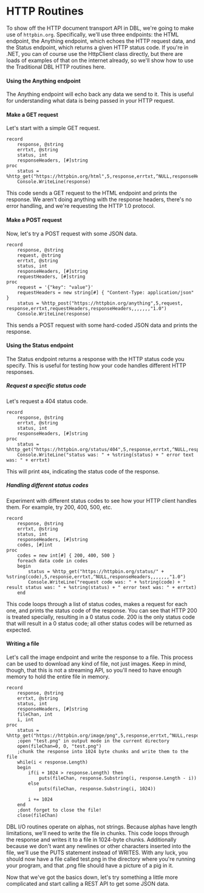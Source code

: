 # HTTP Routines
<!--TODO: I think we need more intro here. This section seems to assume knowledge the reader may not have. For example, what does the HTTP API do? What is httpbin.org? What are endpoints?-->
To show off the HTTP document transport API in DBL, we're going to make use of `httpbin.org`. Specifically, we'll use three endpoints: the HTML endpoint, the Anything endpoint, which echoes the HTTP request data, and the Status endpoint, which returns a given HTTP status code. If you're in .NET, you can of course use the HttpClient class directly, but there are loads of examples of that on the internet already, so we'll show how to use the Traditional DBL HTTP routines here.

#### Using the Anything endpoint
<!--TODO: Correct heading level?-->
The Anything endpoint will echo back any data we send to it. This is useful for understanding what data is being passed in your HTTP request.

#### Make a GET request

Let's start with a simple GET request.

```dbl
record
    response, @string
    errtxt, @string
    status, int
    responseHeaders, [#]string
proc
    status = %http_get("https://httpbin.org/html",5,response,errtxt,^NULL,responseHeaders,,,,,,,"1.0")
    Console.WriteLine(response)
```

This code sends a GET request to the HTML endpoint and prints the response. We aren't doing anything with the response headers, there's no error handling, and we're requesting the HTTP 1.0 protocol. 

#### Make a POST request

Now, let's try a POST request with some JSON data.

```dbl
record
    response, @string
    request, @string
    errtxt, @string
    status, int
    responseHeaders, [#]string
    requestHeaders, [#]string
proc
    request = '{"key": "value"}'
    requestHeaders = new string[#] { "Content-Type: application/json" }
    status = %http_post("https://httpbin.org/anything",5,request, response,errtxt,requestHeaders,responseHeaders,,,,,,,"1.0")
    Console.WriteLine(response)
```

This sends a POST request with some hard-coded JSON data and prints the response.

#### Using the Status endpoint

The Status endpoint returns a response with the HTTP status code you specify. This is useful for testing how your code handles different HTTP responses.

##### Request a specific status code

Let's request a 404 status code.

```dbl
record
    response, @string
    errtxt, @string
    status, int
    responseHeaders, [#]string
proc
    status = %http_get("https://httpbin.org/status/404",5,response,errtxt,^NULL,responseHeaders,,,,,,,"1.0")
    Console.WriteLine("status was: " + %string(status) + " error text was: " + errtxt)
```

This will print `404`, indicating the status code of the response.

##### Handling different status codes

Experiment with different status codes to see how your HTTP client handles them. For example, try 200, 400, 500, etc.

```dbl
record
    response, @string
    errtxt, @string
    status, int
    responseHeaders, [#]string
    codes, [#]int
proc
    codes = new int[#] { 200, 400, 500 }
    foreach data code in codes
    begin
        status = %http_get("https://httpbin.org/status/" + %string(code),5,response,errtxt,^NULL,responseHeaders,,,,,,,"1.0")
        Console.WriteLine("request code was: " + %string(code) + " result status was: " + %string(status) + " error text was: " + errtxt)
    end
```

This code loops through a list of status codes, makes a request for each one, and prints the status code of the response. You can see that HTTP 200 is treated specially, resulting in a 0 status code. 200 is the only status code that will result in a 0 status code; all other status codes will be returned as expected.

#### Writing a file

Let's call the image endpoint and write the response to a file. This process can be used to download any kind of file, not just images. Keep in mind, though, that this is not a streaming API, so you'll need to have enough memory to hold the entire file in memory.

```dbl
record
    response, @string
    errtxt, @string
    status, int
    responseHeaders, [#]string
    fileChan, int
    i, int
proc
    status = %http_get("https://httpbin.org/image/png",5,response,errtxt,^NULL,responseHeaders,,,,,,,"1.0")
    ;open "test.png" in output mode in the current directory
    open(fileChan=0, O, "test.png")
    ;chunk the response into 1024 byte chunks and write them to the file
    while(i < response.Length)
    begin
        if(i + 1024 > response.Length) then
            puts(fileChan, response.Substring(i, response.Length - i))
        else
            puts(fileChan, response.Substring(i, 1024))
        
        i += 1024
    end
    ;dont forget to close the file!
    close(fileChan)
```

DBL I/O routines operate on alphas, not strings. Because alphas have length limitations, we'll need to write the file in chunks. This code loops through the response and writes it to a file in 1024-byte chunks. Additionally because we don't want any newlines or other characters inserted into the file, we'll use the PUTS statement instead of WRITES. With any luck, you should now have a file called test.png in the directory where you're running your program, and that .png file should have a picture of a pig in it. 

Now that we've got the basics down, let's try something a little more complicated and start calling a REST API to get some JSON data.